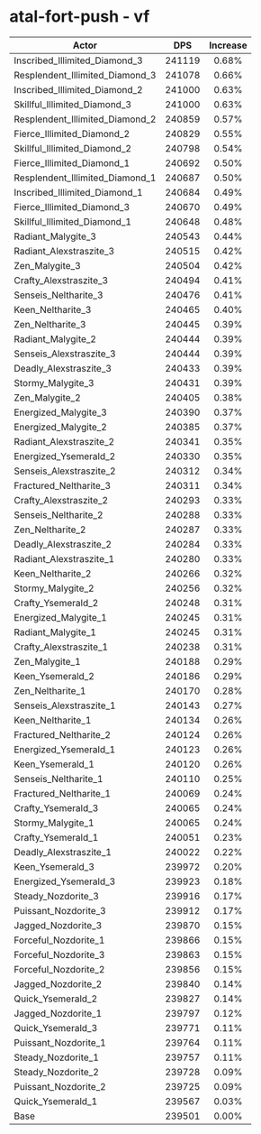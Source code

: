 # atal-fort-push - vf
| Actor | DPS | Increase |
|---|:---:|:---:|
|Inscribed_Illimited_Diamond_3|241119|0.68%|
|Resplendent_Illimited_Diamond_3|241078|0.66%|
|Inscribed_Illimited_Diamond_2|241000|0.63%|
|Skillful_Illimited_Diamond_3|241000|0.63%|
|Resplendent_Illimited_Diamond_2|240859|0.57%|
|Fierce_Illimited_Diamond_2|240829|0.55%|
|Skillful_Illimited_Diamond_2|240798|0.54%|
|Fierce_Illimited_Diamond_1|240692|0.50%|
|Resplendent_Illimited_Diamond_1|240687|0.50%|
|Inscribed_Illimited_Diamond_1|240684|0.49%|
|Fierce_Illimited_Diamond_3|240670|0.49%|
|Skillful_Illimited_Diamond_1|240648|0.48%|
|Radiant_Malygite_3|240543|0.44%|
|Radiant_Alexstraszite_3|240515|0.42%|
|Zen_Malygite_3|240504|0.42%|
|Crafty_Alexstraszite_3|240494|0.41%|
|Senseis_Neltharite_3|240476|0.41%|
|Keen_Neltharite_3|240465|0.40%|
|Zen_Neltharite_3|240445|0.39%|
|Radiant_Malygite_2|240444|0.39%|
|Senseis_Alexstraszite_3|240444|0.39%|
|Deadly_Alexstraszite_3|240433|0.39%|
|Stormy_Malygite_3|240431|0.39%|
|Zen_Malygite_2|240405|0.38%|
|Energized_Malygite_3|240390|0.37%|
|Energized_Malygite_2|240385|0.37%|
|Radiant_Alexstraszite_2|240341|0.35%|
|Energized_Ysemerald_2|240330|0.35%|
|Senseis_Alexstraszite_2|240312|0.34%|
|Fractured_Neltharite_3|240311|0.34%|
|Crafty_Alexstraszite_2|240293|0.33%|
|Senseis_Neltharite_2|240288|0.33%|
|Zen_Neltharite_2|240287|0.33%|
|Deadly_Alexstraszite_2|240284|0.33%|
|Radiant_Alexstraszite_1|240280|0.33%|
|Keen_Neltharite_2|240266|0.32%|
|Stormy_Malygite_2|240256|0.32%|
|Crafty_Ysemerald_2|240248|0.31%|
|Energized_Malygite_1|240245|0.31%|
|Radiant_Malygite_1|240245|0.31%|
|Crafty_Alexstraszite_1|240238|0.31%|
|Zen_Malygite_1|240188|0.29%|
|Keen_Ysemerald_2|240186|0.29%|
|Zen_Neltharite_1|240170|0.28%|
|Senseis_Alexstraszite_1|240143|0.27%|
|Keen_Neltharite_1|240134|0.26%|
|Fractured_Neltharite_2|240124|0.26%|
|Energized_Ysemerald_1|240123|0.26%|
|Keen_Ysemerald_1|240120|0.26%|
|Senseis_Neltharite_1|240110|0.25%|
|Fractured_Neltharite_1|240069|0.24%|
|Crafty_Ysemerald_3|240065|0.24%|
|Stormy_Malygite_1|240065|0.24%|
|Crafty_Ysemerald_1|240051|0.23%|
|Deadly_Alexstraszite_1|240022|0.22%|
|Keen_Ysemerald_3|239972|0.20%|
|Energized_Ysemerald_3|239923|0.18%|
|Steady_Nozdorite_3|239916|0.17%|
|Puissant_Nozdorite_3|239912|0.17%|
|Jagged_Nozdorite_3|239870|0.15%|
|Forceful_Nozdorite_1|239866|0.15%|
|Forceful_Nozdorite_3|239863|0.15%|
|Forceful_Nozdorite_2|239856|0.15%|
|Jagged_Nozdorite_2|239840|0.14%|
|Quick_Ysemerald_2|239827|0.14%|
|Jagged_Nozdorite_1|239797|0.12%|
|Quick_Ysemerald_3|239771|0.11%|
|Puissant_Nozdorite_1|239764|0.11%|
|Steady_Nozdorite_1|239757|0.11%|
|Steady_Nozdorite_2|239728|0.09%|
|Puissant_Nozdorite_2|239725|0.09%|
|Quick_Ysemerald_1|239567|0.03%|
|Base|239501|0.00%|
